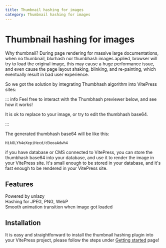```yaml
---
title: Thumbnail hashing for images
category: Thumbnail hashing for images
---
```


<script setup>
import packageJSON from '~/packages/vitepress-plugin-thumbnail-hash/package.json'
</script>

# Thumbnail hashing for images <Badge type="tip" :text="`v${packageJSON.version}`" />

Why thumbnail? During page rendering for massive large documentations, when no thumbnail, blurhash nor thumbhash images applied, browser will try to load the original image, this may cause a huge performance issue, and even cause the page layout shaking, blinking, and re-painting, which eventually result in bad user experience.

So we got the solution by integrating Thumbhash algorithm into VitePress sites:

::: info Feel free to interact with the Thumbhash previewer below, and see how it works!

It is ok to replace to your image, or try to edit the thumbhash base64.

:::

<ThumbhashPreview
  thumbhash-text="Select image to generate thumbhash"
  apply-thumbhash-text="Apply Thumbhash"
  click-to-upload-text="Click to upload image"
  copy-to-clipboard-text="Copy to clipboard"
  clear-input-thumbhash-text="Clear thumbhash"
  input-thumbhash-placeholder="Input Thumbhash base64..."
  preview-thumbhash-text="Input Thumbhash to preview"
  demo-image-url="/thumbhash-test-image.jpg"
/>

The generated thumbhash base64 will be like this:

```plaintext
HikOLYh4eXepiHecd/d3eoaAdwh4
```

if you have database or CMS connected to VitePress, you can store the thumbhash base64 into your database, and use it to render the image in your VitePress site. It's small enough to be stored in your database, and it's fast enough to be rendered in your VitePress site.

## Features

<div grid="~ cols-[auto_1fr] gap-1" items-start my-1>
  <div h=[1rem]><div i-icon-park-outline:check-one text="green-600" /></div>
  <span>Powered by unlazy</span>
  <div h=[1rem]><div i-icon-park-outline:check-one text="green-600" /></div>
  <span>Hashing for JPEG, PNG, WebP</span>
  <div h=[1rem]><div i-icon-park-outline:check-one text="green-600" /></div>
  <span>Smooth animation transition when image got loaded</span>
</div>

## Installation

It is easy and straightforward to install the thumbnail hashing plugin into your VitePress project, please follow the steps under [Getting started](./getting-started) page!

